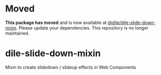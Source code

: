 # Moved

**This package has moved** and is now available at [@dile/dile-slide-down-mixin](https://github.com/Polydile/dile-components). Please update your dependencies. This repository is no longer maintained.


# dile-slide-down-mixin
Mixin to create slidedown / slideup effects in Web Components 
